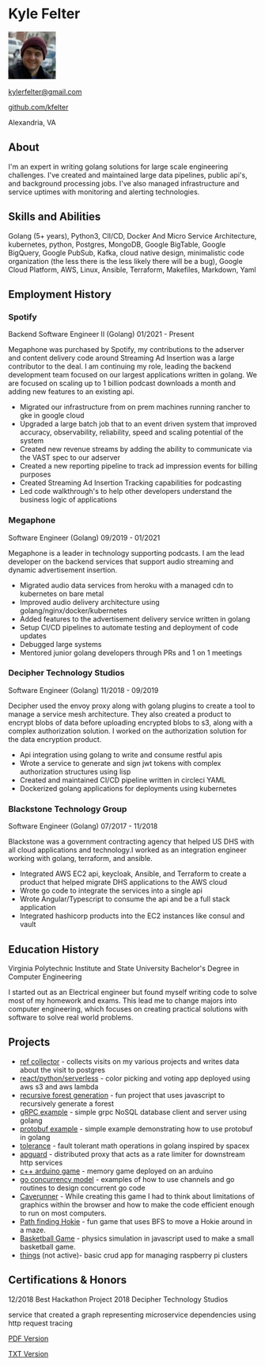 # Kyle Felter

![](30238027.jpg?raw=true)

kylerfelter@gmail.com

[github.com/kfelter](http://kfelter.com/?ref=gh_profile&dst=https://github.com/kfelter)

Alexandria, VA

## About

I'm an expert in writing golang solutions for large scale engineering challenges. I've created and maintained large data pipelines, public api's, and background processing jobs. I've also managed infrastructure and service uptimes with monitoring and alerting technologies.

## Skills and Abilities

Golang (5+ years), Python3, ClI/CD, Docker And Micro Service Architecture, kubernetes, python, Postgres, MongoDB, Google BigTable, Google BigQuery, Google PubSub, Kafka, cloud native design, minimalistic code organization (the less there is the less likely there will be a bug), Google Cloud Platform, AWS, Linux, Ansible, Terraform, Makefiles, Markdown, Yaml

## Employment History
 
### Spotify
Backend Software Engineer II (Golang) 01/2021 - Present

Megaphone was purchased by Spotify, my contributions to the adserver and content delivery code around Streaming Ad Insertion was a large contributor to the deal. I am continuing my role, leading the backend development team focused on our largest applications written in golang. We are focused on scaling up to 1 billion podcast downloads a month and adding new features to an existing api.

* Migrated our infrastructure from on prem machines running rancher to gke in google cloud
* Upgraded a large batch job that to an event driven system that improved accuracy, observability, reliability, speed and scaling potential of the system
* Created new revenue streams by adding the ability to communicate via the VAST spec to our adserver
* Created a new reporting pipeline to track ad impression events for billing purposes 
* Created Streaming Ad Insertion Tracking capabilities for podcasting
* Led code walkthrough's to help other developers understand the business logic of applications

### Megaphone
Software Engineer (Golang) 09/2019 - 01/2021

Megaphone is a leader in technology supporting podcasts. I am the lead developer on the backend services that
support audio streaming and dynamic advertisement insertion.

* Migrated audio data services from heroku with a managed cdn to kubernetes on bare metal
* Improved audio delivery architecture using golang/nginx/docker/kubernetes
* Added features to the advertisement delivery service written in golang
* Setup CI/CD pipelines to automate testing and deployment of code updates
* Debugged large systems
* Mentored junior golang developers through PRs and 1 on 1 meetings

### Decipher Technology Studios
Software Engineer (Golang) 11/2018 - 09/2019

Decipher used the envoy proxy along with golang plugins to create a tool to manage a service mesh architecture. They also created a product to encrypt blobs of data before uploading encrypted blobs to s3, along with a complex authorization solution. I worked on the authorization solution for the data encryption product.

* Api integration using golang to write and consume restful apis
* Wrote a service to generate and sign jwt tokens with complex authorization structures using lisp
* Created and maintained CI/CD pipeline written in circleci YAML
* Dockerized golang applications for deployments using kubernetes

### Blackstone Technology Group
Software Engineer (Golang) 07/2017 - 11/2018

Blackstone was a government contracting agency that helped US DHS with all cloud applications and technology.I worked as an integration engineer working with golang, terraform, and ansible.

* Integrated AWS EC2 api, keycloak, Ansible, and Terraform to create a product that helped migrate DHS applications to the AWS cloud
* Wrote go code to integrate the services into a single api
* Wrote Angular/Typescript to consume the api and be a full stack application
* Integrated hashicorp products into the EC2 instances like consul and vault

## Education History

Virginia Polytechnic Institute and State University 
Bachelor's Degree in Computer Engineering

I started out as an Electrical engineer but found myself writing code to solve most of my homework and exams. This
lead me to change majors into computer engineering, which focuses on creating practical solutions with software to
solve real world problems.

## Projects
* [ref collector](http://kfelter.com/?ref=gh_profile&dst=https://github.com/kfelter/ref_collector) - collects visits on my various projects and writes data about the visit to postgres
* [react/python/serverless](https://kfelter.com/?ref=gh_profile&dst=http://hueput.kfelter.com) - color picking and voting app deployed using aws s3 and aws lambda
* [recursive forest generation](http://kfelter.com/?ref=gh_profile&dst=http://forest.kfelter.com) - fun project that uses javascript to recursively generate a forest
* [gRPC example](http://kfelter.com/?ref=gh_profile&dst=https://github.com/kfelter/grpc-example) - simple grpc NoSQL database client and server using golang
* [protobuf example](http://kfelter.com/?ref=gh_profile&dst=https://github.com/kfelter/protobuf-example) - simple example demonstrating how to use protobuf in golang
* [tolerance](http://kfelter.com/?ref=gh_profile&dst=https://github.com/kfelter/tolerance) - fault tolerant math operations in golang inspired by spacex
* [apguard](http://kfelter.com/?ref=gh_profile&dst=https://github.com/kfelter/apguard) - distributed proxy that acts as a rate limiter for downstream http services
* [c++ arduino game](http://kfelter.com/?ref=gh_profile&dst=https://youtu.be/zAuerOaZ_Z8) - memory game deployed on an arduino
* [go concurrency model](http://kfelter.com/?ref=gh_profile&dst=https://github.com/kfelter/go_concurrency_example) - examples of how to use channels and go routines to design concurrent go code
* [Caverunner](http://kfelter.com/?ref=gh_profile&dst=https://filebox.ece.vt.edu/~mhsiao/video_game/proj2016/kyle_felter.html) - While creating this game I had to think about limitations of graphics within the browser and how to make the code efficient enough to run on most computers.
* [Path finding Hokie](http://kfelter.com/?ref=gh_profile&dst=https://filebox.ece.vt.edu/~mhsiao/video_game/proj2016/Proj8_4.html) - fun game that uses BFS to move a Hokie around in a maze.
* [Basketball Game](http://kfelter.com/?ref=gh_profile&dst=https://filebox.ece.vt.edu/~mhsiao/video_game/proj2016/Proj5_4.html) - physics simulation in javascript used to make a small basketball game.
* [things](http://kfelter.com/?ref=gh_profile&dst=https://github.com/kfelter/termpi) (not active)- basic crud app for managing raspberry pi clusters


## Certifications & Honors

12/2018 Best Hackathon Project 2018 Decipher Technology
Studios

service that created a graph representing microservice dependencies using http request tracing

[PDF Version](https://kfelter.com/?as=pdf)

[TXT Version](README.md?raw=true)
